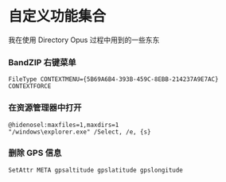 ﻿# 自定义功能集合
我在使用 Directory Opus 过程中用到的一些东东

### BandZIP 右键菜单
```
FileType CONTEXTMENU={5B69A6B4-393B-459C-8EBB-214237A9E7AC} CONTEXTFORCE 
```
### 在资源管理器中打开
```
@hidenosel:maxfiles=1,maxdirs=1
"/windows\explorer.exe" /Select, /e, {s}
```
### 删除 GPS 信息
```
SetAttr META gpsaltitude gpslatitude gpslongitude
```
